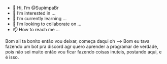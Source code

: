 - 👋 Hi, I’m @SupimpaBr
- 👀 I’m interested in ...
- 🌱 I’m currently learning ...
- 💞️ I’m looking to collaborate on ...
- 📫 How to reach me ...

<!---
SupimpaBr/SupimpaBr is a ✨ special ✨ repository because its `README.md` (this file) appears on your GitHub profile.
You can click the Preview link to take a look at your changes.
--->


Bom ali ta bonito então vou deixar, começa daqui oh --> Bom eu tava fazendo um bot pra discord agr quero aprender a programar de verdade, pois não sei muito
então vou ficar fazendo coisas inuteis, postando aqui, e é isso.
